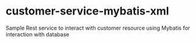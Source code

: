 # customer-service-mybatis-xml
Sample Rest service to interact with customer resource using Mybatis for interaction with database
